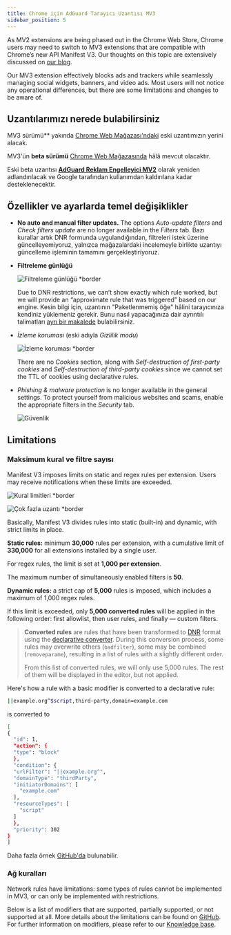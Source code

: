 ```yaml
---
title: Chrome için AdGuard Tarayıcı Uzantısı MV3
sidebar_position: 5
---
```


As MV2 extensions are being phased out in the Chrome Web Store, Chrome users may need to switch to MV3 extensions that are compatible with Chrome’s new API Manifest V3. Our thoughts on this topic are extensively discussed on [our blog](https://adguard.com/en/blog/tag/manifest-v3.html).

Our MV3 extension effectively blocks ads and trackers while seamlessly managing social widgets, banners, and video ads. Most users will not notice any operational differences, but there are some limitations and changes to be aware of.

## Uzantılarımızı nerede bulabilirsiniz

MV3 sürümü\*\* yakında [Chrome Web Mağazası'ndaki](https://chromewebstore.google.com/detail/adguard-adblocker/bgnkhhnnamicmpeenaelnjfhikgbkllg) eski uzantımızın yerini alacak.

MV3'ün **beta sürümü** [Chrome Web Mağazasında](https://chromewebstore.google.com/detail/adguard-adblocker-mv3-exp/apjcbfpjihpedihablmalmbbhjpklbdf) hâlâ mevcut olacaktır.

Eski beta uzantısı [**AdGuard Reklam Engelleyici MV2**](https://chromewebstore.google.com/detail/adguard-adblocker-beta/gfggjaccafhcbfogfkogggoepomehbjl) olarak yeniden adlandırılacak ve Google tarafından kullanımdan kaldırılana kadar desteklenecektir.

## Özellikler ve ayarlarda temel değişiklikler

- **No auto and manual filter updates.** The options _Auto-update filters_ and _Check filters update_ are no longer available in the _Filters_ tab. Bazı kurallar artık DNR formunda uygulandığından, filtreleri istek üzerine güncelleyemiyoruz, yalnızca mağazalardaki incelemeyle birlikte uzantıyı güncelleme işleminin tamamını gerçekleştiriyoruz.

- **Filtreleme günlüğü**

  ![Filtreleme günlüğü \*border](https://cdn.adtidy.org/content/blog/mv3/new/log.png)

  Due to DNR restrictions, we can’t show exactly which rule worked, but we will provide an “approximate rule that was triggered” based on our engine. Kesin bilgi için, uzantının "Paketlenmemiş öğe" hâlini tarayıcınıza kendiniz yüklemeniz gerekir. Bunu nasıl yapacağınıza dair ayrıntılı talimatları [ayrı bir makalede](adguard-browser-extension/solving-problems/debug-rules) bulabilirsiniz.

- _İzleme koruması_ (eski adıyla _Gizlilik modu_)

  ![İzleme koruması \*border](https://cdn.adtidy.org/content/blog/mv3/new/tracking_screen.png)

  There are no _Cookies_ section, along with _Self-destruction of first-party cookies_ and _Self-destruction of third-party cookies_ since we cannot set the TTL of cookies using declarative rules.

- _Phishing & malware protection_ is no longer available in the general settings. To protect yourself from malicious websites and scams, enable the appropriate filters in the _Security_ tab.

  ![Güvenlik](https://cdn.adtidy.org/content/blog/mv3/new/security.png)

## Limitations

### Maksimum kural ve filtre sayısı

Manifest V3 imposes limits on static and regex rules per extension. Users may receive notifications when these limits are exceeded.

![Kural limitleri \*border](https://cdn.adtidy.org/content/blog/new/rulelimits.png)

![Çok fazla uzantı \*border](https://cdn.adtidy.org/content/blog/new/other_extension.png)

Basically, Manifest V3 divides rules into static (built-in) and dynamic, with strict limits in place.

**Static rules:** minimum **30,000** rules per extension, with a cumulative limit of **330,000** for all extensions installed by a single user.

For regex rules, the limit is set at **1,000 per extension**.

The maximum number of simultaneously enabled filters is **50**.

**Dynamic rules:** a strict cap of **5,000** rules is imposed, which includes a maximum of 1,000 regex rules.

If this limit is exceeded, only **5,000 converted rules** will be applied in the following order: first allowlist, then user rules, and finally — custom filters.

> **Converted rules** are rules that have been transformed to [DNR](https://developer.chrome.com/docs/extensions/reference/api/declarativeNetRequest#build-rules) format using the [declarative converter](https://github.com/AdguardTeam/tsurlfilter/tree/master/packages/tsurlfilter/src/rules/declarative-converter). During this conversion process, some rules may overwrite others (`badfilter`), some may be combined (`removeparame`), resulting in a list of rules with a slightly different order.
>
> From this list of converted rules, we will only use 5,000 rules. The rest of them will be displayed in the editor, but not applied.

Here's how a rule with a basic modifier is converted to a declarative rule:

```bash
||example.org^$script,third-party,domain=example.com
```

is converted to

```bash
[
{
  "id": 1,
  "action": {
  "type": "block"
  },
  "condition": {
  "urlFilter": "||example.org^",
  "domainType": "thirdParty",
  "initiatorDomains": [
    "example.com"
  ],
  "resourceTypes": [
    "script"
  ]
  },
  "priority": 302
}
]
```

Daha fazla örnek [GitHub'da](https://github.com/AdguardTeam/tsurlfilter/tree/release/v3.1/packages/tsurlfilter/src/rules/declarative-converter#basic-examples) bulunabilir.

### Ağ kuralları

Network rules have limitations: some types of rules cannot be implemented in MV3, or can only be implemented with restrictions.

Below is a list of modifiers that are supported, partially supported, or not supported at all. More details about the limitations can be found on [GitHub](https://github.com/AdguardTeam/tsurlfilter/tree/release/v3.1/packages/tsurlfilter/src/rules/declarative-converter). For further information on modifiers, please refer to our [Knowledge base](/general/ad-filtering/create-own-filters/#basic-rules-basic-modifiers).
